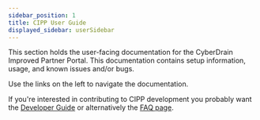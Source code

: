 ```yaml
---
sidebar_position: 1
title: CIPP User Guide
displayed_sidebar: userSidebar
---
```


This section holds the user-facing documentation for the CyberDrain Improved Partner Portal. This documentation contains setup information, usage, and known issues and/or bugs.

Use the links on the left to navigate the documentation.

If you're interested in contributing to CIPP development you probably want the [Developer Guide](/docs/dev/) or alternatively the [FAQ page](/docs/general/faq).
